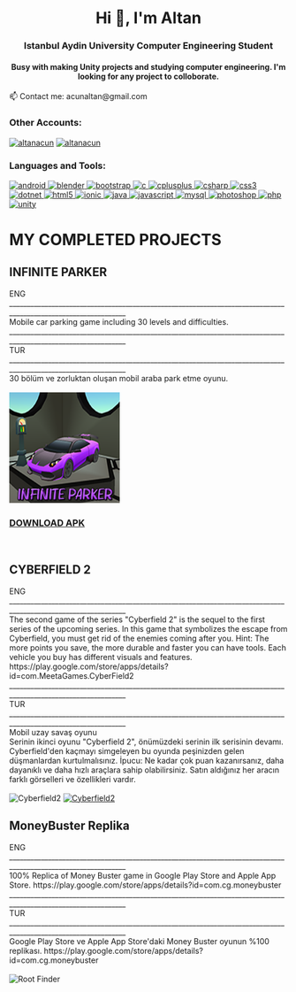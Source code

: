 <h1 align="center">Hi 👋, I'm Altan</h1>
<h3 align="center">Istanbul Aydin University Computer Engineering Student</h3>
<h4 align="center">Busy with making Unity projects and studying computer engineering. I'm looking for any project to colloborate.</h4>
📫 Contact me: acunaltan@gmail.com

<p align="left">
<h3 align="left">Other Accounts:</h3>
<a href="https://linkedin.com/in/altanacun" target="blank"><img align="center" src="https://cdn.jsdelivr.net/npm/simple-icons@3.0.1/icons/linkedin.svg" alt="altanacun" height="30" width="40" /></a>
<a href="https://steamcommunity.com/id/arutann" target="blank"><img align="center" src="https://cdn.jsdelivr.net/npm/simple-icons@3.0.1/icons/steam.svg" alt="altanacun" height="30" width="40" /></a>
</p>

<h3 align="left">Languages and Tools:</h3>
<p align="left"> <a href="https://developer.android.com" target="_blank"> <img src="https://devicons.github.io/devicon/devicon.git/icons/android/android-original-wordmark.svg" alt="android" width="40" height="40"/> </a> <a href="" target="_blank"> <img src="https://download.blender.org/branding/community/blender_community_badge_white.svg" alt="blender" width="40" height="40"/> </a> <a href="https://getbootstrap.com" target="_blank"> <img src="https://devicons.github.io/devicon/devicon.git/icons/bootstrap/bootstrap-plain.svg" alt="bootstrap" width="40" height="40"/> </a> <a href="https://www.cprogramming.com/" target="_blank"> <img src="https://devicons.github.io/devicon/devicon.git/icons/c/c-original.svg" alt="c" width="40" height="40"/> </a> <a href="https://www.w3schools.com/cpp/" target="_blank"> <img src="https://devicons.github.io/devicon/devicon.git/icons/cplusplus/cplusplus-original.svg" alt="cplusplus" width="40" height="40"/> </a> <a href="https://www.w3schools.com/cs/" target="_blank"> <img src="https://devicons.github.io/devicon/devicon.git/icons/csharp/csharp-original.svg" alt="csharp" width="40" height="40"/> </a> <a href="https://www.w3schools.com/css/" target="_blank"> <img src="https://devicons.github.io/devicon/devicon.git/icons/css3/css3-original-wordmark.svg" alt="css3" width="40" height="40"/> </a> <a href="https://dotnet.microsoft.com/" target="_blank"> <img src="https://devicons.github.io/devicon/devicon.git/icons/dot-net/dot-net-original-wordmark.svg" alt="dotnet" width="40" height="40"/> </a> <a href="https://www.w3.org/html/" target="_blank"> <img src="https://devicons.github.io/devicon/devicon.git/icons/html5/html5-original-wordmark.svg" alt="html5" width="40" height="40"/> </a> <a href="https://ionicframework.com" target="_blank"> <img src="https://upload.wikimedia.org/wikipedia/commons/d/d1/Ionic_Logo.svg" alt="ionic" width="40" height="40"/> </a> <a href="https://www.java.com" target="_blank"> <img src="https://devicons.github.io/devicon/devicon.git/icons/java/java-original-wordmark.svg" alt="java" width="40" height="40"/> </a> <a href="https://developer.mozilla.org/en-US/docs/Web/JavaScript" target="_blank"> <img src="https://devicons.github.io/devicon/devicon.git/icons/javascript/javascript-original.svg" alt="javascript" width="40" height="40"/> </a> <a href="https://www.mysql.com/" target="_blank"> <img src="https://devicons.github.io/devicon/devicon.git/icons/mysql/mysql-original-wordmark.svg" alt="mysql" width="40" height="40"/> </a> <a href="https://www.photoshop.com/en" target="_blank"> <img src="https://devicons.github.io/devicon/devicon.git/icons/photoshop/photoshop-plain.svg" alt="photoshop" width="40" height="40"/> </a> <a href="https://www.php.net" target="_blank"> <img src="https://devicons.github.io/devicon/devicon.git/icons/php/php-original.svg" alt="php" width="40" height="40"/> </a> <a href="https://unity.com/" target="_blank"> <img src="https://www.vectorlogo.zone/logos/unity3d/unity3d-icon.svg" alt="unity" width="40" height="40"/> </a> </p>

<h1>MY COMPLETED PROJECTS</h1>
<h2>INFINITE PARKER</h2>
ENG<br>
_______________________________________________________________________________________________________________<br>
Mobile car parking game including 30 levels and difficulties.
<br>
_______________________________________________________________________________________________________________<br>
TUR<br>
_______________________________________________________________________________________________________________<br>
30 bölüm ve zorluktan oluşan mobil araba park etme oyunu.<br><br>
<img src="https://raw.githubusercontent.com/altanacun/Infinite-Parker/main/icon.png" alt="Infinite Parker"  height=200px; width=200px;><br>
<h3><a href="https://github.com/altanacun/Infinite-Parker/blob/main/InfiniteParker-APK.rar">DOWNLOAD APK</a></h3><br>
<h2>CYBERFIELD 2</h2>
ENG<br>
_______________________________________________________________________________________________________________<br>
The second game of the series "Cyberfield 2" is the sequel to the first series of the upcoming series.
In this game that symbolizes the escape from Cyberfield, you must get rid of the enemies coming after you.
Hint:
The more points you save, the more durable and faster you can have tools. Each vehicle you buy has different visuals and features.<br>
https://play.google.com/store/apps/details?id=com.MeetaGames.CyberField2<br>
_______________________________________________________________________________________________________________<br>
TUR<br>
_______________________________________________________________________________________________________________<br>
Mobil uzay savaş oyunu <br>Serinin ikinci oyunu "Cyberfield 2", önümüzdeki serinin ilk serisinin devamı.
Cyberfield'den kaçmayı simgeleyen bu oyunda peşinizden gelen düşmanlardan kurtulmalısınız.
İpucu:
Ne kadar çok puan kazanırsanız, daha dayanıklı ve daha hızlı araçlara sahip olabilirsiniz. Satın aldığınız her aracın farklı görselleri ve özellikleri vardır.<br>
<br>
<img src="https://lh3.googleusercontent.com/eNR0GPvISykOKfgK3tgz37Hhrxlf1-VFyV6u53goJSVbcZ039FhfhkiRReWTM5wUbjs=s180-rw" alt="Cyberfield2"  height=200px; width=200px;>
<a href="https://play.google.com/store/apps/details?id=com.MeetaGames.CyberField2&hl"><img src="https://upload.wikimedia.org/wikipedia/commons/thumb/7/78/Google_Play_Store_badge_EN.svg/1200px-Google_Play_Store_badge_EN.svg.png" alt="Cyberfield2"  height=80px; width=200px;>
</a>



<h2>MoneyBuster Replika</h2>
ENG<br>
_______________________________________________________________________________________________________________<br>
100% Replica of Money Buster game in Google Play Store and Apple App Store. 
https://play.google.com/store/apps/details?id=com.cg.moneybuster<br>
_______________________________________________________________________________________________________________<br>
TUR<br>
_______________________________________________________________________________________________________________<br>
Google Play Store ve Apple App Store'daki Money Buster oyunun %100 replikası.
https://play.google.com/store/apps/details?id=com.cg.moneybuster
<br><br>
<img src="https://avatanplus.com/files/resources/original/578dde5104672156022c6c7a.png" alt="Root Finder"  height=200px; width=200px;><br>
<br>
